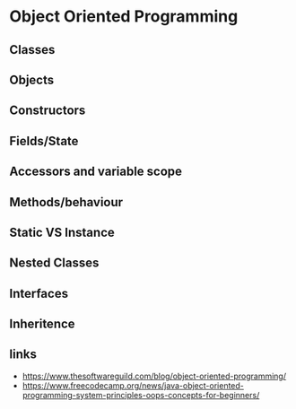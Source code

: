 # Object Oriented Programming

## Classes
## Objects
## Constructors
## Fields/State
## Accessors and variable scope
## Methods/behaviour
## Static VS Instance
## Nested Classes
## Interfaces
## Inheritence

## links

- https://www.thesoftwareguild.com/blog/object-oriented-programming/
- https://www.freecodecamp.org/news/java-object-oriented-programming-system-principles-oops-concepts-for-beginners/
